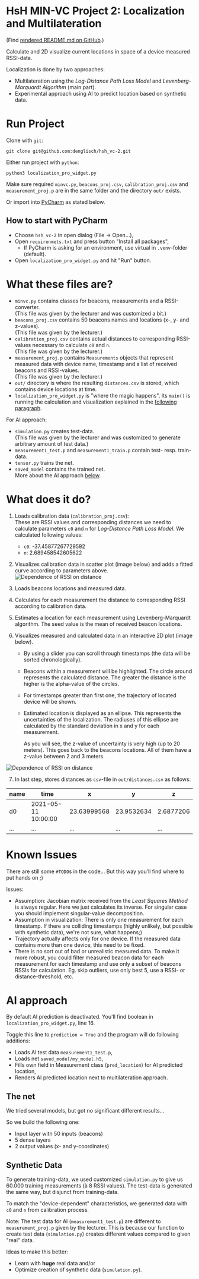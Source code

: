 # HsH MIN-VC Project 2: Localization and Multilateration
(Find [rendered README.md on GitHub](https://github.com/denglisch/hsh_vc-2).)

Calculate and 2D visualize current locations in space of a device measured RSSI-data.

Localization is done by two approaches:
- Multilateration using the _Log-Distance Path Loss Model_ and _Levenberg-Marquardt Algorithm_ (main part).
- Experimental approach using AI to predict location based on synthetic data.


# Run Project
Clone with `git`:
```
git clone git@github.com:denglisch/hsh_vc-2.git
```

Either run project with `python`:
```
python3 localization_pro_widget.py 
```
Make sure required `minvc.py`, `beacons_proj.csv`, `calibration_proj.csv` and `measurement_proj.p` are in the same folder and the directory `out/` exists.

Or import into [PyCharm](https://www.jetbrains.com/de-de/pycharm/) as stated below.

## How to start with PyCharm
- Choose `hsh_vc-2` in open dialog (File -> Open...),
- Open `requirenmets.txt` and press button "Install all packages",
  - If PyCharm is asking for an environment, use virtual in `.venv`-folder (default).
- Open `localization_pro_widget.py` and hit "Run" button.

# What these files are?
- `minvc.py` contains classes for beacons, measurements and a RSSI-converter.  
	(This file was given by the lecturer and was customized a bit.)
- `beacons_proj.csv` contains 50 beacons names and locations (x-, y- and z-values).  
	(This file was given by the lecturer.)
- `calibration_proj.csv` contains actual distances to corresponding RSSI-values necessary to calculate `c0` and `n`.  
	(This file was given by the lecturer.)
- `measurement_proj.p` contains `Measurements` objects that represent measured data with device name, timestamp and a list of received beacons and RSSI-values.  
	(This file was given by the lecturer.)
- `out/` directory is where the resulting `distances.csv` is stored, which contains device locations at time.
- `localization_pro_widget.py` is "where the magic happens".
	Its `main()` is running the calculation and visualization explained in the [following paragraph](#what-does-it-do).

For AI approach:
- `simulation.py` creates test-data.  
	(This file was given by the lecturer and was customized to generate arbitrary amount of test data.)
- `measurement1_test.p` and `measurement1_train.p` contain test- resp. train-data.
- `tensor.py` trains the net.
- `saved_model` contains the trained net.  
	More about the AI approach [below](#ai-approach).


# What does it do?

1. Loads calibration data (`calibration_proj.csv`):  
	These are RSSI values and corresponding distances we need to calculate parameters `c0` and `n` for _Log-Distance Path Loss Model_.
	We calculated following values:
	- `c0`: -37.45877267729592
	- `n`: 2.689458542605622
2. Visualizes calibration data in scatter plot (image below) and adds a fitted curve according to parameters above.  
![Dependence of RSSI on distance](img/rssi_distance.png "Dependence of RSSI on distance")

3. Loads beacons locations and measured data.
4. Calculates for each measurement the distance to corresponding RSSI according to calibration data.
5. Estimates a location for each measurement using Levenberg-Marquardt algorithm. 
	The seed value is the mean of received beacon locations.
6. Visualizes measured and calculated data in an interactive 2D plot (image below).
	- By using a slider you can scroll through timestamps (the data will be sorted chronologically).
	- Beacons within a measurement will be highlighted. 
		The circle around represents the calculated distance.
		The greater the distance is the higher is the alpha-value of the circles.
	- For timestamps greater than first one, the trajectory of located device will be shown.
	- Estimated location is displayed as an ellipse. 
		This represents the uncertainties of the localization.
		The radiuses of this ellipse are calculated by the standard deviation in x and y for each measurement.
		
		As you will see, the z-value of uncertainty is very high (up to 20 meters).
		This goes back to the beacons locations. 
		All of them have a z-value between 2 and 3 meters.
		
		
![Dependence of RSSI on distance](img/vis.png "Dependence of RSSI on distance")

7. In last step, stores distances as `csv`-file in `out/distances.csv` as follows:

name|time|x|y|z
---|---|---|---|---
d0|2021-05-11 10:00:00|23.63999568|23.9532634|2.6877206
...|...|...|...|...
 


# Known Issues
There are still some `#TODO`s in the code... But this way you’ll find where to put hands on ;)

Issues: 
- Assumption: Jacobian matrix received from the _Least Squares Method_ is always regular.
	Here we just calculates its inverse. 
	For singular case you should implement singular-value decomposition.
- Assumption in visualization: There is only one measurement for each timestamp.
	If there are colliding timestamps (highly unlikely, but possible with synthetic data), we're not sure, what happens;)
- Trajectory actually affects only for one device.
	If the measured data contains more than one device, this need to be fixed.
- There is no sort out of bad or unrealistic measured data.
	To make it more robust, you could filter measured beacon data for each measurement for each timestamp and use only a subset of beacons RSSIs for calculation.
	Eg. skip outliers, use only best 5, use a RSSI- or distance-threshold, etc.

# AI approach

By default AI prediction is deactivated. 
You'll find boolean in `localization_pro_widget.py`, line 16.

Toggle this line to `prediction = True` and the program will do following additions:
- Loads AI test data `measurement1_test.p`,
- Loads net `saved_model/my_model.h5`,
- Fills own field in Measurement class (`pred_location`) for AI predicted location,
- Renders AI predicted location next to multilateration approach.


## The net
We tried several models, but got no significant different results...

So we build the following one: 
- Input layer with 50 inputs (beacons)
- 5 dense layers
- 2 output values (x- and y-coordinates)

## Synthetic Data
To generate training-data, we used customized `simulation.py` to give us 60.000 training measurements (à 8 RSSI values).
The test-data is generated the same way, but disjunct from training-data.

To match the "device-dependent" characteristics, we generated data with `c0` and `n` from calibration process.

Note: The test data for AI (`measurement1_test.p`) are different to `measurement_proj.p` given by the lecturer.
This is because our function to create test data (`simulation.py`) creates different values compared to given "real" data.

Ideas to make this better:
- Learn with **huge** real data and/or
- Optimize creation of synthetic data (`simulation.py`).

